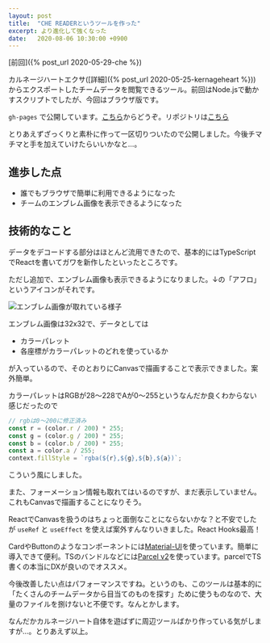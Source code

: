 ```yaml
---
layout: post
title:  "CHE READERというツールを作った"
excerpt: より進化して強くなった
date:   2020-08-06 10:30:00 +0900
---
```


[前回]({% post_url 2020-05-29-che %})

カルネージハートエクサ([詳細]({% post_url 2020-05-25-kernageheart %}))からエクスポートしたチームデータを閲覧できるツール。前回はNode.jsで動かすスクリプトでしたが、今回はブラウザ版です。

`gh-pages` で公開しています。[こちら](https://511v41.github.io/che-reader/)からどうぞ。リポジトリは[こちら](https://github.com/511V41/che-reader)

とりあえずざっくりと素朴に作って一区切りついたので公開しました。今後チマチマと手を加えていけたらいいかなと…。

## 進歩した点

- 誰でもブラウザで簡単に利用できるようになった
- チームのエンブレム画像を表示できるようになった

## 技術的なこと

データをデコードする部分はほとんど流用できたので、基本的にはTypeScriptでReactを書いてガワを新作したといったところです。

ただし追加で、エンブレム画像も表示できるようになりました。↓の「アフロ」というアイコンがそれです。

![エンブレム画像が取れている様子]({{site.baseurl}}/images/ss-2020-08-06.png)

エンブレム画像は32x32で、データとしては

- カラーパレット
- 各座標がカラーパレットのどれを使っているか

が入っているので、そのとおりにCanvasで描画することで表示できました。案外簡単。

カラーパレットはRGBが28〜228でAが0〜255というなんだか良くわからない感じだったので

```ts
// rgbは0〜200に修正済み
const r = (color.r / 200) * 255;
const g = (color.g / 200) * 255;
const b = (color.b / 200) * 255;
const a = color.a / 255;
context.fillStyle = `rgba(${r},${g},${b},${a})`;
```

こういう風にしました。

また、フォーメーション情報も取れてはいるのですが、まだ表示していません。これもCanvasで描画することになりそう。

ReactでCanvasを扱うのはちょっと面倒なことにならないかな？と不安でしたが `useRef` と `useEffect` を使えば案外すんなりいきました。React Hooks最高！

CardやButtonのようなコンポーネントには[Material-UI](https://material-ui.com/)を使っています。簡単に導入できて便利。TSのバンドルなどには[Parcel v2](https://v2.parceljs.org/)を使っています。parcelでTS書くの本当にDXが良いのでオススメ。

今後改善したい点はパフォーマンスですね。というのも、このツールは基本的に「たくさんのチームデータから目当てのものを探す」ために使うものなので、大量のファイルを捌けないと不便です。なんとかします。

なんだかカルネージハート自体を遊ばずに周辺ツールばかり作っている気がしますが…。とりあえず以上。
